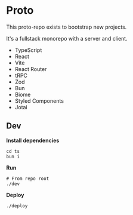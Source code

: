 # Proto

This proto-repo exists to bootstrap new projects.

It's a fullstack monorepo with a server and client.

- TypeScript
- React
- Vite
- React Router
- tRPC
- Zod
- Bun
- Biome
- Styled Components
- Jotai

## Dev

**Install dependencies**

```
cd ts
bun i
```

**Run**

```
# From repo root
./dev
```

**Deploy**

```
./deploy
```
